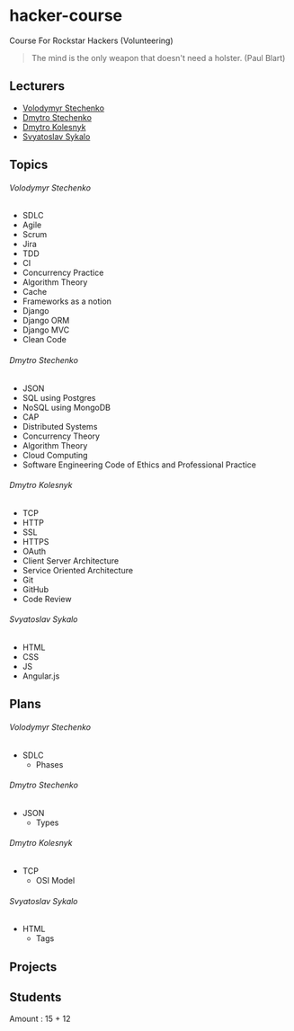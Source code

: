 # hacker-course
Course For Rockstar Hackers (Volunteering)

> The mind is the only weapon that doesn't need a holster. (Paul Blart)

## Lecturers
* [Volodymyr Stechenko](https://github.com/Leshist "GitHub Profile")
* [Dmytro Stechenko](https://github.com/d5s8 "GitHub Profile")
* [Dmytro Kolesnyk](https://github.com/kolesnyk "GitHub Profile")
* [Svyatoslav Sykalo](https://github.com/svtslvskl "GitHub Profile")

## Topics

###### Volodymyr Stechenko
* SDLC
* Agile
* Scrum
* Jira
* TDD
* CI
* Concurrency Practice
* Algorithm Theory
* Cache 
* Frameworks as a notion
* Django
* Django ORM
* Django MVC
* Clean Code

###### Dmytro Stechenko
* JSON 
* SQL using Postgres 
* NoSQL using MongoDB
* CAP 
* Distributed Systems
* Concurrency Theory 
* Algorithm Theory  
* Cloud Computing
* Software Engineering Code of Ethics and Professional Practice

###### Dmytro Kolesnyk
* TCP
* HTTP
* SSL 
* HTTPS 
* OAuth 
* Client Server Architecture 
* Service Oriented Architecture
* Git 
* GitHub 
* Code Review

###### Svyatoslav Sykalo
* HTML
* CSS
* JS
* Angular.js

## Plans

###### Volodymyr Stechenko
* SDLC
  * Phases


###### Dmytro Stechenko
* JSON
  * Types

###### Dmytro Kolesnyk
* TCP
  * OSI Model

###### Svyatoslav Sykalo
* HTML
  * Tags

## Projects 

## Students

Amount : 15 + 12
